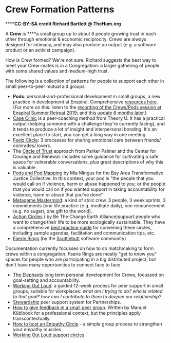 # Crew Formation Patterns

\*\*\*\*[**CC-BY-SA**](https://creativecommons.org/licenses/by-sa/2.0/) **credit Richard Bartlett @ TheHum.org**

A **Crew** is ****a small group up to about 8 people growing trust in each other through emotional & economic reciprocity. Crews are always designed for intimacy, and may also produce an output \(e.g. a software product or an activist campaign\).

How is Crew formed? We're not sure. Richard suggests the best way to meet your Crew-mates is in a Congregation: a larger gathering of people with some shared values and medium-high trust. 

The following is a collection of patterns for people to support each other in small peer-to-peer mutual aid groups:

* **Pods**: personal-and-professional development in small groups, a new practice in development at Enspiral. Comprehensive [resources here](http://handbook.enspiral.com/guides/pods.html). \(For more on this: listen to the [recording of the Crews/Pods session at Enspiral Summer Retreat 2019](https://www.microsolidarity.cc/discussing/enspiral-summer-retreat-feb-2019); and [this update 6 months later](https://anchor.fm/Microsolidarity/episodes/Nati-and-john-talking-about-pods-at-Enspiral-e9giqj).\)
* [Case Clinic](https://www.presencing.org/resource/tools/case-clinic-desc) is a peer-coaching method from Theory U. It has a practical output \(helping someone with a challenge they're currently facing\), and it tends to produce a lot of insight and interpersonal bonding. It's an excellent place to start, you can get a long way in one meeting.
* [Feelz Circle](http://emotionalanarchism.com/how-to-form-a-radical-feelz-circle/): 3 processes for sharing emotional care between friends/ comrades/ lovers.
* The [Circle of Trust](http://www.couragerenewal.org/approach/) approach from Parker Palmer and the Center for Courage and Renewal. Includes some guidance for cultivating a safe space for vulnerable conversations, plus great descriptions of why this is valuable.
* [Pods and Pod Mapping](https://batjc.wordpress.com/pods-and-pod-mapping-worksheet/) by Mia Mingus for the Bay Area Transformative Justice Collective. In this context, your pod is "the people that you would call on if violence, harm or abuse happened to you; or the people that you would call on if you wanted support in taking accountability for violence, harm or abuse that you’ve done"
* [Metagame Mastermind](https://www.youtube.com/watch?v=aDWuHsyznf4?t=753): a kind of stoic crew. 3 people, 3 week sprints, 3 commitments \(one life practice \(e.g. meditate daily\), one renouncement \(e.g. no sugar\), one gift to the world\).
*  [Action Circles](https://www.bethechangeearthalliance.org/action_circles) \( by Be The Change Earth Alliance\)support people who want to change their life to be more ecologically sustainable. They have a comprehensive [best practice guide](https://www.bethechangeearthalliance.org/circle_guide) for convening these circles, including sample agendas, facilitation and communication tips,  etc.
*  [Faerie Rings](https://hackmd.io/0iNeYQ9wR3qqerxjvfKnhg) \(by the [Scuttlebutt](http://scuttlebutt.nz) software community\) 

  Documentation currently focusses on how to do matchmaking to form crews within a congregation. Faerie Rings are mostly "get to know you" spaces for people who are participating in a big distributed project, but don't have many opportunities to connect face to face.

* [The Elephants](https://medium.com/things-ive-written/the-elephants-182870501589) long term personal development for Crews, focussed on goal-setting and accountability.
* [Working Out Loud](https://workingoutloud.com/en/circle-guides): a guided 12-week process for peer support in small groups, suitable for workplaces: _what am I trying to do? who is related to that goal? how can I contribute to them to deepen our relationship?_
* [Stewardship](https://loomio.coop/stewarding.html) peer support system for Partnerships.
* [How to give feedback in a small peer group](https://qualityswdev.com/2017/01/22/how-to-give-and-receive-feedback-in-an-agile-organization/). Written by Manuel Küblböck for a professional context, but the principles apply transcontextually.
* [How to host an Empathy Circle](http://cultureofempathy.com/Community/Handouts/How-To-Empathic-Listening.htm) - a simple group process to strengthen your empathy muscles.
* [Working Out Loud support circles](https://workingoutloud.com/en/circle-guides)


